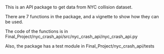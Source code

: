This is an API package to get data from NYC collision dataset.

There are 7 functions in the package, and a vignette to show how they can be used.

The code of the functions is in Final_Project/nyc_crash_api/src/nyc_crash_api/nyc_crash_api.py

Also, the package has a test module in Final_Project/nyc_crash_api/tests
